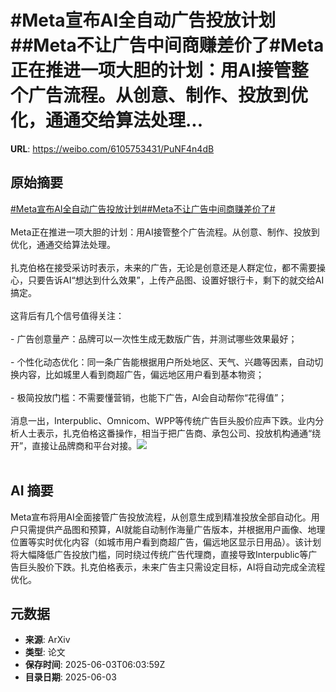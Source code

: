 # #Meta宣布AI全自动广告投放计划##Meta不让广告中间商赚差价了#Meta正在推进一项大胆的计划：用AI接管整个广告流程。从创意、制作、投放到优化，通通交给算法处理...

**URL**: https://weibo.com/6105753431/PuNF4n4dB

## 原始摘要

<a href="https://m.weibo.cn/search?containerid=231522type%3D1%26t%3D10%26q%3D%23Meta%E5%AE%A3%E5%B8%83AI%E5%85%A8%E8%87%AA%E5%8A%A8%E5%B9%BF%E5%91%8A%E6%8A%95%E6%94%BE%E8%AE%A1%E5%88%92%23&amp;extparam=%23Meta%E5%AE%A3%E5%B8%83AI%E5%85%A8%E8%87%AA%E5%8A%A8%E5%B9%BF%E5%91%8A%E6%8A%95%E6%94%BE%E8%AE%A1%E5%88%92%23" data-hide=""><span class="surl-text">#Meta宣布AI全自动广告投放计划#</span></a><a href="https://m.weibo.cn/search?containerid=231522type%3D1%26t%3D10%26q%3D%23Meta%E4%B8%8D%E8%AE%A9%E5%B9%BF%E5%91%8A%E4%B8%AD%E9%97%B4%E5%95%86%E8%B5%9A%E5%B7%AE%E4%BB%B7%E4%BA%86%23&amp;extparam=%23Meta%E4%B8%8D%E8%AE%A9%E5%B9%BF%E5%91%8A%E4%B8%AD%E9%97%B4%E5%95%86%E8%B5%9A%E5%B7%AE%E4%BB%B7%E4%BA%86%23" data-hide=""><span class="surl-text">#Meta不让广告中间商赚差价了#</span></a><br><br>Meta正在推进一项大胆的计划：用AI接管整个广告流程。从创意、制作、投放到优化，通通交给算法处理。<br><br>扎克伯格在接受采访时表示，未来的广告，无论是创意还是人群定位，都不需要操心，只要告诉AI“想达到什么效果”，上传产品图、设置好银行卡，剩下的就交给AI搞定。<br><br>这背后有几个信号值得关注：<br><br>- 广告创意量产：品牌可以一次性生成无数版广告，并测试哪些效果最好；<br><br>- 个性化动态优化：同一条广告能根据用户所处地区、天气、兴趣等因素，自动切换内容，比如城里人看到商超广告，偏远地区用户看到基本物资；<br><br>- 极简投放门槛：不需要懂营销，也能下广告，AI会自动帮你“花得值”；<br><br>消息一出，Interpublic、Omnicom、WPP等传统广告巨头股价应声下跌。业内分析人士表示，扎克伯格这番操作，相当于把广告商、承包公司、投放机构通通“绕开”，直接让品牌商和平台对接。<img style="" src="https://tvax2.sinaimg.cn/large/006Fd7o3gy1i21yqwzdc0j30xc0k0wou.jpg" referrerpolicy="no-referrer"><br><br>

## AI 摘要

Meta宣布将用AI全面接管广告投放流程，从创意生成到精准投放全部自动化。用户只需提供产品图和预算，AI就能自动制作海量广告版本，并根据用户画像、地理位置等实时优化内容（如城市用户看到商超广告，偏远地区显示日用品）。该计划将大幅降低广告投放门槛，同时绕过传统广告代理商，直接导致Interpublic等广告巨头股价下跌。扎克伯格表示，未来广告主只需设定目标，AI将自动完成全流程优化。

## 元数据

- **来源**: ArXiv
- **类型**: 论文
- **保存时间**: 2025-06-03T06:03:59Z
- **目录日期**: 2025-06-03
